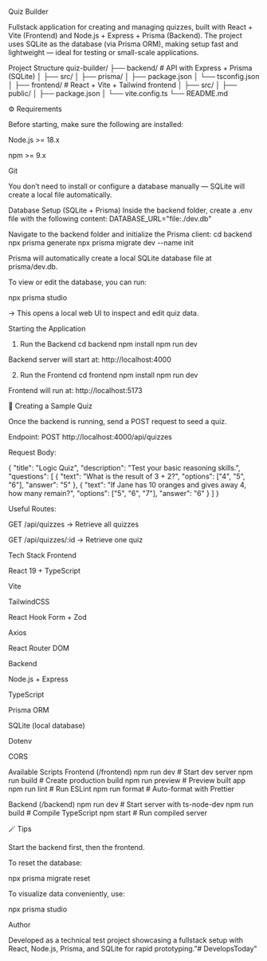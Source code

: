 Quiz Builder

Fullstack application for creating and managing quizzes, built with React + Vite (Frontend) and Node.js + Express + Prisma (Backend).
The project uses SQLite as the database (via Prisma ORM), making setup fast and lightweight — ideal for testing or small-scale applications.

Project Structure
quiz-builder/
├── backend/              # API with Express + Prisma (SQLite)
│   ├── src/
│   ├── prisma/
│   ├── package.json
│   └── tsconfig.json
│
├── frontend/             # React + Vite + Tailwind frontend
│   ├── src/
│   ├── public/
│   ├── package.json
│   └── vite.config.ts
└── README.md

⚙️ Requirements

Before starting, make sure the following are installed:

Node.js >= 18.x

npm >= 9.x

Git

You don’t need to install or configure a database manually — SQLite will create a local file automatically.

Database Setup (SQLite + Prisma)
Inside the backend folder, create a .env file with the following content:
DATABASE_URL="file:./dev.db"

Navigate to the backend folder and initialize the Prisma client:
cd backend
npx prisma generate
npx prisma migrate dev --name init


Prisma will automatically create a local SQLite database file at prisma/dev.db.

To view or edit the database, you can run:

npx prisma studio


→ This opens a local web UI to inspect and edit quiz data.

Starting the Application
1. Run the Backend
cd backend
npm install
npm run dev


Backend server will start at:
http://localhost:4000

2. Run the Frontend
cd frontend
npm install
npm run dev


Frontend will run at:
http://localhost:5173

🧩 Creating a Sample Quiz

Once the backend is running, send a POST request to seed a quiz.

Endpoint:
POST http://localhost:4000/api/quizzes

Request Body:

{
  "title": "Logic Quiz",
  "description": "Test your basic reasoning skills.",
  "questions": [
    {
      "text": "What is the result of 3 + 2?",
      "options": ["4", "5", "6"],
      "answer": "5"
    },
    {
      "text": "If Jane has 10 oranges and gives away 4, how many remain?",
      "options": ["5", "6", "7"],
      "answer": "6"
    }
  ]
}


Useful Routes:

GET /api/quizzes → Retrieve all quizzes

GET /api/quizzes/:id → Retrieve one quiz

Tech Stack
Frontend

React 19 + TypeScript

Vite

TailwindCSS

React Hook Form + Zod

Axios

React Router DOM

Backend

Node.js + Express

TypeScript

Prisma ORM

SQLite (local database)

Dotenv

CORS

Available Scripts
Frontend (/frontend)
npm run dev        # Start dev server
npm run build      # Create production build
npm run preview    # Preview built app
npm run lint       # Run ESLint
npm run format     # Auto-format with Prettier

Backend (/backend)
npm run dev        # Start server with ts-node-dev
npm run build      # Compile TypeScript
npm start          # Run compiled server

🪄 Tips

Start the backend first, then the frontend.

To reset the database:

npx prisma migrate reset


To visualize data conveniently, use:

npx prisma studio

Author

Developed as a technical test project showcasing a fullstack setup with React, Node.js, Prisma, and SQLite for rapid prototyping."# DevelopsToday" 
